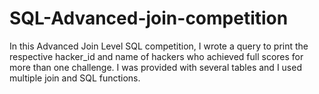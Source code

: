 # SQL-Advanced-join-competition
In this Advanced Join Level SQL competition, I wrote a query to print the respective hacker_id and name of hackers who achieved full scores for more than one challenge. I was provided with several tables and I used multiple join and SQL functions. 
